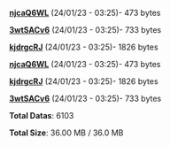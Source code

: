 [**njcaQ6WL**](/data/njcaQ6WL.txt) (24/01/23 - 03:25)- 473 bytes

[**3wtSACv6**](/data/3wtSACv6.txt) (24/01/23 - 03:25)- 733 bytes

[**kjdrgcRJ**](/data/kjdrgcRJ.txt) (24/01/23 - 03:25)- 1826 bytes

[**njcaQ6WL**](/data/njcaQ6WL.txt) (24/01/23 - 03:25)- 473 bytes

[**kjdrgcRJ**](/data/kjdrgcRJ.txt) (24/01/23 - 03:25)- 1826 bytes

[**3wtSACv6**](/data/3wtSACv6.txt) (24/01/23 - 03:25)- 733 bytes

**Total Datas**: 6103

**Total Size**: 36.00 MB / 36.0 MB